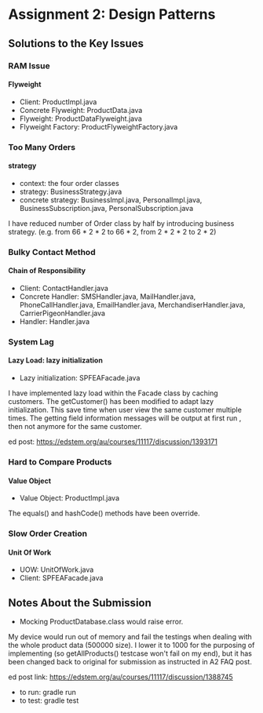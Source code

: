 # Assignment 2: Design Patterns

## Solutions to the Key Issues


### RAM Issue
#### Flyweight

- Client:             ProductImpl.java
- Concrete Flyweight: ProductData.java
- Flyweight:          ProductDataFlyweight.java
- Flyweight Factory:  ProductFlyweightFactory.java


### Too Many Orders
#### strategy
- context: the four order classes
- strategy: BusinessStrategy.java
- concrete strategy: BusinessImpl.java, PersonalImpl.java, BusinessSubscription.java, PersonalSubscription.java

I have reduced number of Order class by half by introducing business strategy.
(e.g. from 66 * 2 * 2 to 66 * 2, from 2 * 2 * 2 to 2 * 2)



### Bulky Contact Method
#### Chain of Responsibility

- Client:             ContactHandler.java
- Concrete Handler:   SMSHandler.java, MailHandler.java, PhoneCallHandler.java, EmailHandler.java, MerchandiserHandler.java, CarrierPigeonHandler.java
- Handler:            Handler.java



### System Lag
#### Lazy Load: lazy initialization

- Lazy initialization: SPFEAFacade.java

I have implemented lazy load within the Facade class by caching customers. 
The getCustomer() has been modified to adapt lazy initialization. 
This save time when user view the same customer multiple times.
The getting field information messages will be output at first run , then not anymore for the same customer.

ed post: https://edstem.org/au/courses/11117/discussion/1393171


### Hard to Compare Products
#### Value Object

- Value Object: ProductImpl.java

The equals() and hashCode() methods have been override. 



### Slow Order Creation
#### Unit Of Work

- UOW: UnitOfWork.java
- Client: SPFEAFacade.java

## Notes About the Submission

- Mocking ProductDatabase.class would raise error. 

My device would run out of memory and fail the testings when dealing with the whole product data (500000 size).
  I lower it to 1000 for the purposing of implementing (so getAllProducts() testcase won't fail on my end),
  but it has been changed back to original for submission as instructed in A2 FAQ post.

ed post link: https://edstem.org/au/courses/11117/discussion/1388745

- to run: gradle run
- to test: gradle test